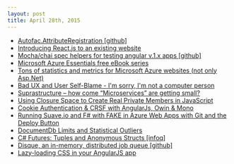 ```yaml
---
layout: post
title: April 28th, 2015
---
```


- [Autofac.AttributeRegistration [github]](https://github.com/droyad/Autofac.AttributeRegistration)
- [Introducing React.js to an existing website](http://tech.domain.com.au/2015/04/introducing-react-js-to-an-existing-website/)
- [Mocha/chai spec helpers for testing angular v.1.x apps [github]](https://github.com/wardbell/bardjs)
- [Microsoft Azure Essentials free eBook series](https://kencenerelli.wordpress.com/2015/04/23/microsoft-azure-essentials-free-ebook-series/)
- [Tons of statistics and metrics for Microsoft Azure websites (not only Asp.Net)](http://blogs.msdn.com/b/cdndevs/archive/2015/04/23/tons-of-statistics-and-metrics-for-microsoft-azure-websites-not-only-asp-net.aspx)
- [Bad UX and User Self-Blame - I'm sorry, I'm not a computer person](http://www.hanselman.com/blog/BadUXAndUserSelfBlameImSorryImNotAComputerPerson.aspx)
- [Suprastructure – how come “Microservices” are getting small?](http://arnon.me/2015/04/suprastructure/)
- [Using Closure Space to Create Real Private Members in JavaScript](http://www.sitepoint.com/using-closure-space-create-real-private-members-javascript)
- [Cookie Authentication & CRSF with AngularJs, Owin & Mono](http://blog.jonathanchannon.com/2015/04/27/cookie-authentication-angularjs-csrf-owin-mono/index.html)
- [Running Suave.io and F# with FAKE in Azure Web Apps with Git and the Deploy Button](http://www.hanselman.com/blog/RunningSuaveioAndFWithFAKEInAzureWebAppsWithGitAndTheDeployButton.aspx)
- [DocumentDb Limits and Statistical Outliers](http://odetocode.com/blogs/scott/archive/2015/04/27/documentdb-limits-and-statistical-outliers.aspx)
- [C# Futures: Tuples and Anonymous Structs [infoq]](http://www.infoq.com/news/2015/04/CSharp-7-Tuples)
- [Disque, an in-memory, distributed job queue [github]](https://github.com/antirez/disque)
- [Lazy-loading CSS in your AngularJS app](https://medium.com/opinionated-angularjs/angular-dynamically-injecting-css-file-using-route-resolve-and-promises-7bfcb8ccd05b)
